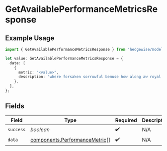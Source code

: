 # GetAvailablePerformanceMetricsResponse

## Example Usage

```typescript
import { GetAvailablePerformanceMetricsResponse } from "hedgewise/models/components";

let value: GetAvailablePerformanceMetricsResponse = {
  data: [
    {
      metric: "<value>",
      description: "where forsaken sorrowful bemuse how along aw royal stormy",
    },
  ],
};
```

## Fields

| Field                                                                          | Type                                                                           | Required                                                                       | Description                                                                    |
| ------------------------------------------------------------------------------ | ------------------------------------------------------------------------------ | ------------------------------------------------------------------------------ | ------------------------------------------------------------------------------ |
| `success`                                                                      | *boolean*                                                                      | :heavy_check_mark:                                                             | N/A                                                                            |
| `data`                                                                         | [components.PerformanceMetric](../../models/components/performancemetric.md)[] | :heavy_check_mark:                                                             | N/A                                                                            |